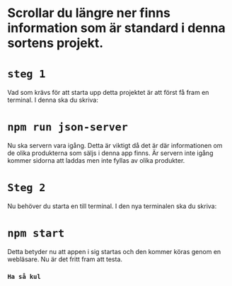 # Scrollar du längre ner finns information som är standard i denna sortens projekt.

# `steg 1`
Vad som krävs för att starta upp detta projektet är att först få fram en terminal.
I denna ska du skriva:
# `npm run json-server`
Nu ska servern vara igång. Detta är viktigt då det är där informationen om de olika produkterna som säljs i denna app finns.
Är servern inte igång kommer sidorna att laddas men inte fyllas av olika produkter.

# `Steg 2`
Nu behöver du starta en till terminal. I den nya terminalen ska du skriva:
# `npm start`
Detta betyder nu att appen i sig startas och den kommer köras genom en webläsare.
Nu är det fritt fram att testa.

### `Ha så kul`



